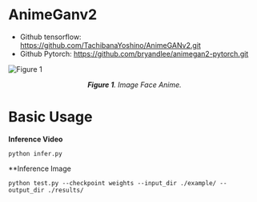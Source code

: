 

# **AnimeGanv2**
* Github tensorflow: https://github.com/TachibanaYoshino/AnimeGANv2.git
* Github Pytorch: https://github.com/bryandlee/animegan2-pytorch.git

![Figure 1](https://drive.google.com/uc?export=view&id=1aT7VIF4s4-HWnreE7llV737ngg3B02Oo)*<center>**Figure 1**. Image Face Anime.</center>*

# **Basic Usage**

**Inference Video**

`python infer.py`

**Inference Image

`python test.py --checkpoint weights --input_dir ./example/ --output_dir ./results/ `
